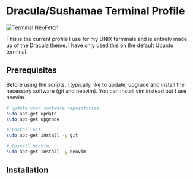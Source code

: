 # Dracula/Sushamae Terminal Profile

![Terminal NeoFetch](README_IMGs/architecture.png)

This is the current profile I use for my UNIX terminals and is entirely made up of the Dracula theme. I have only used this on the default Ubuntu terminal.


## Prerequisites

Before using the scripts, I typically like to update, upgrade and install the necessary software (git and neovim). You can install vim instead but I use neovim.

```bash
# Update your software repositories.
sudo apt-get update
sudo apt-get upgrade

# Install Git.
sudo apt-get install -y git

# Install NeoVim.
sudo apt-get install -y neovim
```

## Installation


